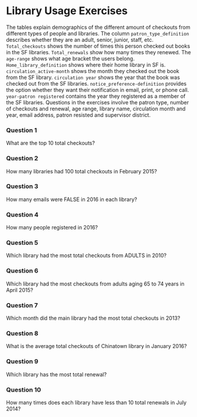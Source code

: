 # Library Usage Exercises

The tables explain demographics of the different amount of checkouts from different types of people and libraries.
The column `patron_type_definition` describes whether they are an adult, senior, junior, staff, etc. `Total_checkouts` shows the number of times this person checked out books in the SF libraries. `Total_renewals` show how many times they renewed. The `age-range` shows what age bracket the users belong. `Home_library_definition` shows where their home library in SF is. `circulation_active-month` shows the month they checked out the book from the SF library. `circulation year` shows the year that the book was checked out from the SF libraries. `notice_preference-definition` provides the option whether they want their notification in email, print, or phone call. `year-patron registered` contains the year they registered as a member of the SF libraries. Questions in the exercises involve the patron type, number of checkouts and renewal, age range, library name, circulation month and year, email address, patron resisted and supervisor district.

### Question 1 
What are the top 10 total checkouts?

### Question 2
How many libraries had 100 total checkouts in February 2015?

### Question 3
How many emails were FALSE in 2016 in each library?

### Question 4
How many people registered in 2016?

### Question 5
Which library had the most total checkouts from ADULTS in 2010?

### Question 6
Which library had the most checkouts from adults aging 65 to 74 years in April 2015?

### Question 7
Which month did the main library had the most total checkouts in 2013?

### Question 8
What is the average total checkouts of Chinatown library in January 2016?

### Question 9
Which library has the most total renewal?

### Question 10
How many times does each library have less than 10 total renewals in July 2014?
